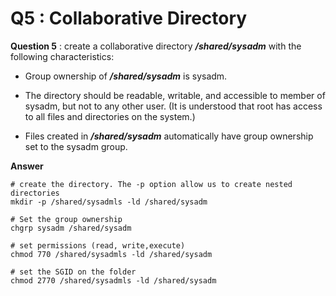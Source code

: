 Q5 : Collaborative Directory
============================


**Question 5** : create a collaborative directory _**/shared/sysadm**_ with the following characteristics:

*   Group ownership of _**/shared/sysadm**_ is sysadm.
    
*   The directory should be readable, writable, and accessible to member of sysadm, but not to any other user. (It is understood that root has access to all files and directories on the system.)
    
*   Files created in _**/shared/sysadm**_ automatically have group ownership set to the sysadm group.
    

**Answer**

```
# create the directory. The -p option allow us to create nested directories
mkdir -p /shared/sysadmls -ld /shared/sysadm

# Set the group ownership
chgrp sysadm /shared/sysadm

# set permissions (read, write,execute)
chmod 770 /shared/sysadmls -ld /shared/sysadm

# set the SGID on the folder
chmod 2770 /shared/sysadmls -ld /shared/sysadm
```
